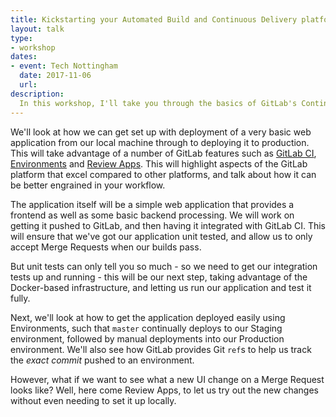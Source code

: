 ```yaml
---
title: Kickstarting your Automated Build and Continuous Delivery platform with GitLab CI
layout: talk
type:
- workshop
dates:
- event: Tech Nottingham
  date: 2017-11-06
  url:
description:
  In this workshop, I'll take you through the basics of GitLab's Continuous Integration platform, with a very simple web application. This will go through local development to production deployments in a controlled fashion, with automated builds through to deployment.
---
```


We'll look at how we can get set up with deployment of a very basic web application from our local machine through to deploying it to production. This will take advantage of a number of GitLab features such as [GitLab CI][gitlab-ci], [Environments][environments] and [Review Apps][review-apps]. This will highlight aspects of the GitLab platform that excel compared to other platforms, and talk about how it can be better engrained in your workflow.

The application itself will be a simple web application that provides a frontend as well as some basic backend processing. We will work on getting it pushed to GitLab, and then having it integrated with GitLab CI. This will ensure that we've got our application unit tested, and allow us to only accept Merge Requests when our builds pass.

But unit tests can only tell you so much - so we need to get our integration tests up and running - this will be our next step, taking advantage of the Docker-based infrastructure, and letting us run our application and test it fully.

Next, we'll look at how to get the application deployed easily using Environments, such that `master` continually deploys to our Staging environment, followed by manual deployments into our Production environment. We'll also see how GitLab provides Git `ref`s to help us track the _exact commit_ pushed to an environment.

However, what if we want to see what a new UI change on a Merge Request looks like? Well, here come Review Apps, to let us try out the new changes without even needing to set it up locally.

[gitlab-ci]: https://about.gitlab.com/gitlab-ci/
[review-apps]: https://about.gitlab.com/features/review-apps/
[environments]: https://docs.gitlab.com/ce/ci/environments.html
